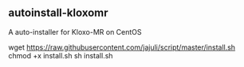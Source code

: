 <h2>autoinstall-kloxomr</h2>
A auto-installer for Kloxo-MR on CentOS

wget https://raw.githubusercontent.com/jajuli/script/master/install.sh
chmod +x install.sh
sh install.sh
